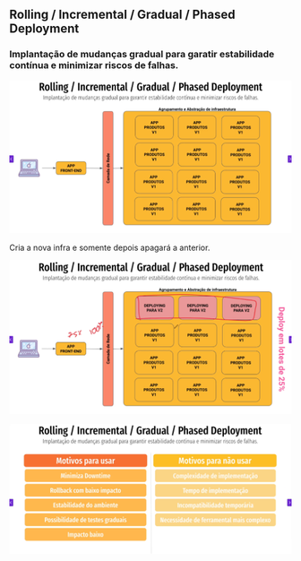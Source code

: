 ## Rolling / Incremental / Gradual / Phased Deployment
### Implantação de mudanças gradual para garatir estabilidade contínua e minimizar riscos de falhas.
![img_8.png](img/img_8.png)


Cria a nova infra e somente depois apagará a anterior.

![img_10.png](img/img_10.png)

![img_9.png](img/img_9.png)
